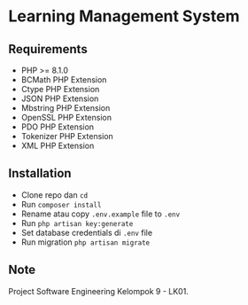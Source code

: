 # Learning Management System

## Requirements

- PHP >= 8.1.0
- BCMath PHP Extension
- Ctype PHP Extension
- JSON PHP Extension
- Mbstring PHP Extension
- OpenSSL PHP Extension
- PDO PHP Extension
- Tokenizer PHP Extension
- XML PHP Extension

## Installation

- Clone repo dan `cd` 
- Run `composer install`
- Rename atau copy `.env.example` file to `.env`
- Run `php artisan key:generate`
- Set database credentials di `.env` file
- Run migration `php artisan migrate`

## Note

Project Software Engineering Kelompok 9 - LK01.
